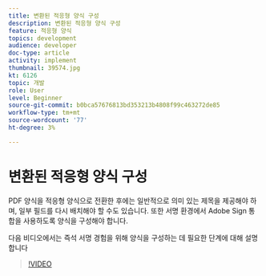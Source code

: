 ```yaml
---
title: 변환된 적응형 양식 구성
description: 변환된 적응형 양식 구성
feature: 적응형 양식
topics: development
audience: developer
doc-type: article
activity: implement
thumbnail: 39574.jpg
kt: 6126
topic: 개발
role: User
level: Beginner
source-git-commit: b0bca57676813bd353213b4808f99c463272de85
workflow-type: tm+mt
source-wordcount: '77'
ht-degree: 3%

---
```


# 변환된 적응형 양식 구성

PDF 양식을 적응형 양식으로 전환한 후에는 일반적으로 의미 있는 제목을 제공해야 하며, 일부 필드를 다시 배치해야 할 수도 있습니다. 또한 서명 환경에서 Adobe Sign 통합을 사용하도록 양식을 구성해야 합니다.

다음 비디오에서는 즉석 서명 경험을 위해 양식을 구성하는 데 필요한 단계에 대해 설명합니다

>[!VIDEO](https://video.tv.adobe.com/v/39574/?quality=9&learn=on)

